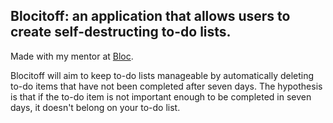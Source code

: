 ## Blocitoff: an application that allows users to create self-destructing to-do lists.
Made with my mentor at [Bloc](http://bloc.io).
<p> Blocitoff will aim to keep to-do lists manageable by automatically deleting to-do items that have not been completed after seven days. The hypothesis is that if the to-do item is not important enough to be completed in seven days, it doesn't belong on your to-do list. </p>